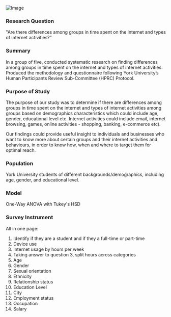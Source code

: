 ![Image](https://upload.wikimedia.org/wikipedia/commons/thumb/8/87/Logo_York_University.svg/640px-Logo_York_University.svg.png)


### Research Question

"Are there differences among groups in time spent on the internet and types of internet activities?"

### Summary

In a group of five, conducted systematic research on finding differences among groups in time spent on the internet and types of internet activities. Produced the methodology and questionnaire following York University’s Human Participants Review Sub-Committee (HPRC) Protocol.

### Purpose of Study  

The purpose of our study was to determine if there are differences among groups in time spent on the internet and types of internet activities among groups based on demographics characteristics which could include age, gender, educational level etc. Internet activities could include email, internet browsing, games, online activities - shopping, banking, e-commerce etc).  

Our findings could provide useful insight to individuals and businesses who want to know more about certain groups and their internet activities and behaviours, in order to know how, when and where to target them for optimal reach.  

### Population

York University students of different backgrounds/demographics, including age, gender, and educational level. 

### Model

One-Way ANOVA with Tukey's HSD

### Survey Instrument

All in one page:

1. Identify if they are a student and if they a full-time or part-time
2. Device use
3. Internet usage by hours per week
4. Taking answer to question 3, split hours across categories
5. Age
6. Gender
7. Sexual orientation
8. Ethnicity
9. Relationship status
10. Education Level
11. City
12. Employment status
13. Occupation
14. Salary


